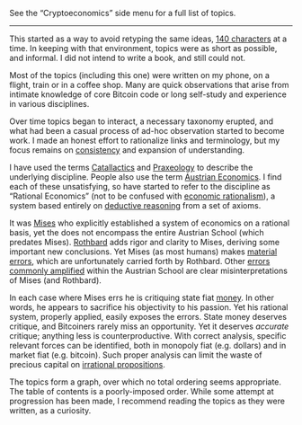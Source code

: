 See the “Cryptoeconomics” side menu for a full list of topics.

***

This started as a way to avoid retyping the same ideas, [140 characters](https://en.wikipedia.org/wiki/Twitter) at a time. In keeping with that environment, topics were as short as possible, and informal. I did not intend to write a book, and still could not.

Most of the topics (including this one) were written on my phone, on a flight, train or in a coffee shop. Many are quick observations that arise from intimate knowledge of core Bitcoin code or long self-study and experience in various disciplines.

Over time topics began to interact, a necessary taxonomy erupted, and what had been a casual process of ad-hoc observation started to become work. I made an honest effort to rationalize links and terminology, but my focus remains on [consistency](https://en.wikipedia.org/wiki/Consistency) and expansion of understanding.

I have used the terms [Catallactics](https://en.wikipedia.org/wiki/Catallactics) and [Praxeology](https://en.wikipedia.org/wiki/Praxeology) to describe the underlying discipline. People also use the term [Austrian Economics](https://en.wikipedia.org/wiki/Austrian_School). I find each of these unsatisfying, so have started to refer to the discipline as “Rational Economics” (not to be confused with [economic rationalism](https://en.wikipedia.org/wiki/Economic_rationalism)), a system based entirely on [deductive reasoning](https://en.wikipedia.org/wiki/Deductive_reasoning) from a set of axioms.

It was [Mises](https://en.wikipedia.org/wiki/Ludwig_von_Mises) who explicitly established a system of economics on a rational basis, yet the does not encompass the entire Austrian School (which predates Mises). [Rothbard](https://en.wikipedia.org/wiki/Murray_Rothbard) adds rigor and clarity to Mises, deriving some important new conclusions. Yet Mises (as most humans) makes [material errors](Inflation-Principle), which are unfortunately carried forth by Rothbard. Other [errors commonly amplified](Full-Reserve-Fallacy) within the Austrian School are clear misinterpretations of Mises (and Rothbard).

In each case where Mises errs he is critiquing state fiat [money](Money-Taxonomy). In other words, he appears to sacrifice his objectivity to his passion. Yet his rational system, properly applied, easily exposes the errors. State money deserves critique, and Bitcoiners rarely miss an opportunity. Yet it deserves *accurate* critique; anything less is counterproductive. With correct analysis, specific relevant forces can be identified, both in monopoly fiat (e.g. dollars) and in market fiat (e.g. bitcoin). Such proper analysis can limit the waste of precious capital on [irrational propositions](Proof-of-Memory-Facade).

The topics form a graph, over which no total ordering seems appropriate. The table of contents is a poorly-imposed order. While some attempt at progression has been made, I recommend reading the topics as they were written, as a curiosity.